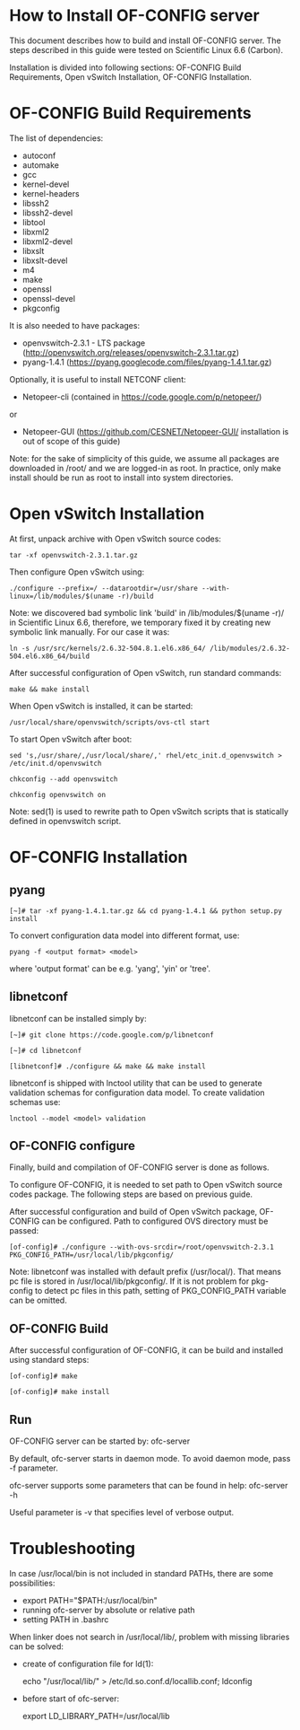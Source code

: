 How to Install OF-CONFIG server
===============================

This document describes how to build and install OF-CONFIG server. The steps described in
this guide were tested on Scientific Linux 6.6 (Carbon).

Installation is divided into following sections: OF-CONFIG Build Requirements,
Open vSwitch Installation, OF-CONFIG Installation.

OF-CONFIG Build Requirements
============================

The list of dependencies:

  - autoconf
  - automake
  - gcc
  - kernel-devel
  - kernel-headers
  - libssh2
  - libssh2-devel
  - libtool
  - libxml2
  - libxml2-devel
  - libxslt
  - libxslt-devel
  - m4
  - make
  - openssl
  - openssl-devel
  - pkgconfig

It is also needed to have packages:

  - openvswitch-2.3.1 - LTS package (http://openvswitch.org/releases/openvswitch-2.3.1.tar.gz)
  - pyang-1.4.1 (https://pyang.googlecode.com/files/pyang-1.4.1.tar.gz)

Optionally, it is useful to install NETCONF client:

  - Netopeer-cli (contained in https://code.google.com/p/netopeer/)

or

  - Netopeer-GUI (https://github.com/CESNET/Netopeer-GUI/ installation is out of scope of this guide)

Note: for the sake of simplicity of this guide, we assume all packages are downloaded in /root/
and we are logged-in as root. In practice, only make install should be run as root to install
into system directories.

Open vSwitch Installation
=========================

At first, unpack archive with Open vSwitch source codes:

    tar -xf openvswitch-2.3.1.tar.gz

Then configure Open vSwitch using:

    ./configure --prefix=/ --datarootdir=/usr/share --with-linux=/lib/modules/$(uname -r)/build

Note: we discovered bad symbolic link 'build' in /lib/modules/$(uname -r)/ in Scientific Linux 6.6,
therefore, we temporary fixed it by creating new symbolic link manually. For our case it was:

    ln -s /usr/src/kernels/2.6.32-504.8.1.el6.x86_64/ /lib/modules/2.6.32-504.el6.x86_64/build

After successful configuration of Open vSwitch, run standard commands:

    make && make install

When Open vSwitch is installed, it can be started:

    /usr/local/share/openvswitch/scripts/ovs-ctl start

To start Open vSwitch after boot:

    sed 's,/usr/share/,/usr/local/share/,' rhel/etc_init.d_openvswitch > /etc/init.d/openvswitch

    chkconfig --add openvswitch

    chkconfig openvswitch on

Note: sed(1) is used to rewrite path to Open vSwitch scripts that is statically defined
in openvswitch script.

OF-CONFIG Installation
======================

pyang
-----

    [~]# tar -xf pyang-1.4.1.tar.gz && cd pyang-1.4.1 && python setup.py install

To convert configuration data model into different format, use:

    pyang -f <output format> <model>

where 'output format' can be e.g. 'yang', 'yin' or 'tree'.

libnetconf
----------

libnetconf can be installed simply by:

    [~]# git clone https://code.google.com/p/libnetconf

    [~]# cd libnetconf

    [libnetconf]# ./configure && make && make install

libnetconf is shipped with lnctool utility that can be used to generate validation schemas
for configuration data model. To create validation schemas use:

    lnctool --model <model> validation

OF-CONFIG configure
-------------------

Finally, build and compilation of OF-CONFIG server is done as follows.

To configure OF-CONFIG, it is needed to set path to Open vSwitch source codes package.
The following steps are based on previous guide.

After successful configuration and build of Open vSwitch package, OF-CONFIG can be configured.
Path to configured OVS directory must be passed:

    [of-config]# ./configure --with-ovs-srcdir=/root/openvswitch-2.3.1 PKG_CONFIG_PATH=/usr/local/lib/pkgconfig/

Note: libnetconf was installed with default prefix (/usr/local/). That means pc file is stored in
/usr/local/lib/pkgconfig/. If it is not problem for pkg-config to detect pc files in this path,
setting of PKG_CONFIG_PATH variable can be omitted.

OF-CONFIG Build
---------------

After successful configuration of OF-CONFIG, it can be build and installed using standard steps:

    [of-config]# make

    [of-config]# make install

Run
---

OF-CONFIG server can be started by: ofc-server

By default, ofc-server starts in daemon mode. To avoid daemon mode, pass -f parameter.

ofc-server supports some parameters that can be found in help: ofc-server -h

Useful parameter is -v<level> that specifies level of verbose output.

Troubleshooting
===============

In case /usr/local/bin is not included in standard PATHs, there are some possibilities:

   * export PATH="$PATH:/usr/local/bin"
   * running ofc-server by absolute or relative path
   * setting PATH in .bashrc

When linker does not search in /usr/local/lib/, problem with missing libraries can be solved:

   * create of configuration file for ld(1):

        echo "/usr/local/lib/" > /etc/ld.so.conf.d/locallib.conf; ldconfig

   * before start of ofc-server:

        export LD_LIBRARY_PATH=/usr/local/lib

